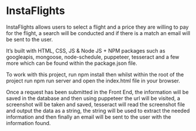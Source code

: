 # InstaFlights

InstaFlights allows users to select a flight and a price they are willing to pay for the flight, a search will be conducted and if there is a match an email will be sent to the user.

It’s built with HTML, CSS, JS & Node JS + NPM packages such as googleapis, mongoose, node-schedule, puppeteer, tesseract and a few more which can be found within the package.json file.

To work with this project, run npm install then whilst within the root of the project run npm run server and open the index.html file in your browser.

Once a request has been submitted in the Front End, the information will be saved in the database and then using puppeteer the url will be visited, a screenshot will be taken and saved, tesseract will read the screenshot file and output the data as a string, the string will be used to extract the needed information and then finally an email will be sent to the user with the information found.

